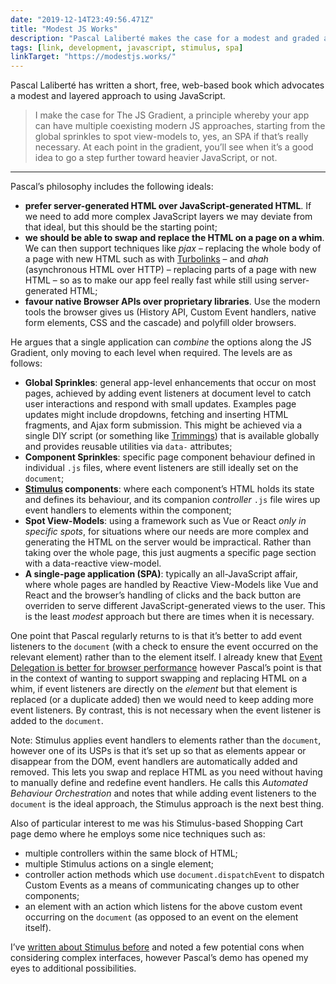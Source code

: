 ```yaml
---
date: "2019-12-14T23:49:56.471Z"
title: "Modest JS Works"
description: "Pascal Laliberté makes the case for a modest and graded approach to using JavaScript"
tags: [link, development, javascript, stimulus, spa]
linkTarget: "https://modestjs.works/"
---
```

Pascal Laliberté has written a short, free, web-based book which advocates a modest and layered approach to using JavaScript.

> I make the case for The JS Gradient, a principle whereby your app can have multiple coexisting modern JS approaches, starting from the global sprinkles to spot view-models to, yes, an SPA if that’s really necessary. At each point in the gradient, you’ll see when it’s a good idea to go a step further toward heavier JavaScript, or not.
---

Pascal’s philosophy includes the following ideals:

- __prefer server-generated HTML over JavaScript-generated HTML__. If we need to add more complex JavaScript layers we may deviate from that ideal, but this should be the starting point;
- __we should be able to swap and replace the HTML on a page on a whim__. We can then support techniques like _pjax_ – replacing the whole body of a page with new HTML such as with [Turbolinks](https://github.com/turbolinks/turbolinks) – and _ahah_ (asynchronous HTML over HTTP) – replacing parts of a page with new HTML – so as to make our app feel really fast while still using server-generated HTML; 
- __favour native Browser APIs over proprietary libraries__. Use the modern tools the browser gives us (History API, Custom Event handlers, native form elements, CSS and the cascade) and polyfill older browsers.

He argues that a single application can _combine_ the options along the JS Gradient, only moving to each level when required. The levels are as follows:

- __Global Sprinkles__: general app-level enhancements that occur on most pages, achieved by adding event listeners at document level to catch user interactions and respond with small updates. Examples page updates might include dropdowns, fetching and inserting HTML fragments, and Ajax form submission. This might be achieved via a single DIY script (or something like [Trimmings](https://postlight.github.io/trimmings/)) that is available globally and provides reusable utilities via `data-` attributes; 
- __Component Sprinkles__: specific page component behaviour defined in individual `.js` files, where event listeners are still ideally set on the `document`; 
- __[Stimulus]([Stimulus](https://stimulusjs.org/)) components__: where each component’s HTML holds its state and defines its behaviour, and its companion _controller_ `.js` file wires up event handlers to elements within the component; 
- __Spot View-Models__: using a framework such as Vue or React _only in specific spots_, for situations where our needs are more complex and generating the HTML on the server would be impractical. Rather than taking over the whole page, this just augments a specific page section with a data-reactive view-model.
- __A single-page application (SPA)__: typically an all-JavaScript affair, where whole pages are handled by Reactive View-Models like Vue and React and the browser’s handling of clicks and the back button are overriden to serve different JavaScript-generated views to the user. This is the least _modest_ approach but there are times when it is necessary.

One point that Pascal regularly returns to is that it’s better to add event listeners to the `document` (with a check to ensure the event occurred on the relevant element) rather than to the element itself. I already knew that [Event Delegation is better for browser performance](https://gomakethings.com/event-delegation-and-multiple-selectors-with-vanilla-js/) however Pascal’s point is that in the context of wanting to support swapping and replacing HTML on a whim, if event listeners are directly on the _element_ but that element is replaced (or a duplicate added) then we would need to keep adding more event listeners. By contrast, this is not necessary when the event listener is added to the `document`.

Note: Stimulus applies event handlers to elements rather than the `document`, however one of its USPs is that it’s set up so that as elements appear or disappear from the DOM, event handlers are automatically added and removed. This lets you swap and replace HTML as you need without having to manually define and redefine event handlers. He calls this _Automated Behaviour Orchestration_ and notes that while adding event listeners to the `document` is the ideal approach, the Stimulus approach is the next best thing.

Also of particular interest to me was his Stimulus-based Shopping Cart page demo where he employs some nice techniques such as:

- multiple controllers within the same block of HTML; 
- multiple Stimulus actions on a single element;
- controller action methods which use `document.dispatchEvent` to dispatch Custom Events as a means of communicating changes up to other components;
- an element with an action which listens for the above custom event occurring on the `document` (as opposed to an event on the element itself).

I’ve [written about Stimulus before](https://fuzzylogic.me/posts/progressively-enhanced-javascript-with-stimulus/) and noted a few potential cons when considering complex interfaces, however Pascal’s demo has opened my eyes to additional possibilities.
